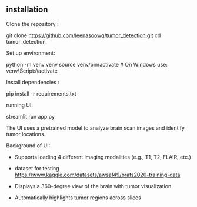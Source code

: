 ## installation

Clone the repository :

git clone https://github.com/leenasoowq/tumor_detection.git
cd tumor_detection

Set up environment:

python -m venv venv
source venv/bin/activate  # On Windows use: venv\Scripts\activate

Install dependencies :

pip install -r requirements.txt

running UI:

streamlit run app.py 

The UI uses a pretrained model to analyze brain scan images and identify tumor locations.


Background of UI:

- Supports loading 4 different imaging modalities (e.g., T1, T2, FLAIR, etc.)

- dataset for testing https://www.kaggle.com/datasets/awsaf49/brats2020-training-data

- Displays a 360-degree view of the brain with tumor visualization

- Automatically highlights tumor regions across slices



